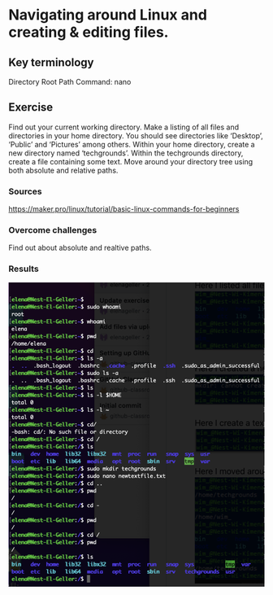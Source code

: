 # Navigating around Linux and creating & editing files.


## Key terminology
Directory
Root
Path
Command: nano


## Exercise
Find out your current working directory.
Make a listing of all files and directories in your home directory. You should see directories like ‘Desktop’, ‘Public’ and ‘Pictures’ among others.
Within your home directory, create a new directory named ‘techgrounds’.
Within the techgrounds directory, create a file containing some text.
Move around your directory tree using both absolute and relative paths.


### Sources
https://maker.pro/linux/tutorial/basic-linux-commands-for-beginners


### Overcome challenges
Find out about absolute and realtive paths.

### Results
![Screenshot](https://github.com/Techgrounds-Cloud-9/cloud-9-elenageller/blob/main/00_includes/LNX-002.png)

